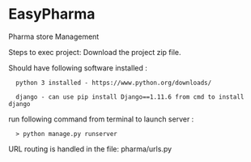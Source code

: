 # EasyPharma
Pharma store Management

Steps to exec project:
Download the project zip file.

Should have following software installed :

      python 3 installed - https://www.python.org/downloads/
  
      django - can use pip install Django==1.11.6 from cmd to install django

run following command from terminal to launch server :

      > python manage.py runserver

URL routing is handled in the file: pharma/urls.py
